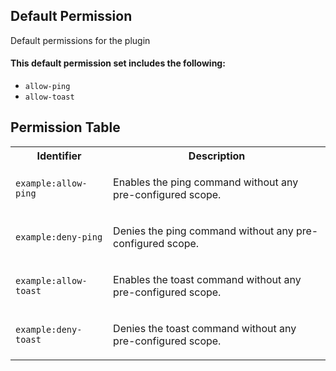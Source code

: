 ## Default Permission

Default permissions for the plugin

#### This default permission set includes the following:

- `allow-ping`
- `allow-toast`

## Permission Table

<table>
<tr>
<th>Identifier</th>
<th>Description</th>
</tr>


<tr>
<td>

`example:allow-ping`

</td>
<td>

Enables the ping command without any pre-configured scope.

</td>
</tr>

<tr>
<td>

`example:deny-ping`

</td>
<td>

Denies the ping command without any pre-configured scope.

</td>
</tr>

<tr>
<td>

`example:allow-toast`

</td>
<td>

Enables the toast command without any pre-configured scope.

</td>
</tr>

<tr>
<td>

`example:deny-toast`

</td>
<td>

Denies the toast command without any pre-configured scope.

</td>
</tr>
</table>
